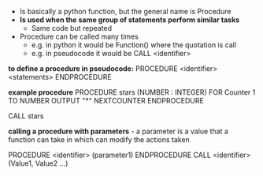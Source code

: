 - Is basically a python function, but the general name is Procedure
- **Is used when the same group of statements perform similar tasks**
	- Same code but repeated
- Procedure can be called many times 
	- e.g. in python it would be Function() where the quotation is call
	- e.g. in pseudocode it would be CALL \<identifier>


**to define a procedure in pseudocode:**
PROCEDURE \<identifier>
	\<statements>
ENDPROCEDURE


**example procedure**
PROCEDURE stars (NUMBER : INTEGER)
	FOR Counter 1 TO NUMBER
		OUTPUT "\*"
	NEXTCOUNTER
ENDPROCEDURE

CALL stars

**calling a procedure with parameters** - a parameter is a value that a function can take in which can modify the actions taken


PROCEDURE \<identifier> (parameter1)
ENDPROCEDURE
CALL \<identifier> (Value1, Value2 ...)
